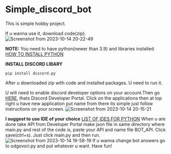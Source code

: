# Simple_discord_bot

This is simple hobby project. 

If u wanna use it, download code(zip). 
![Screenshot from 2023-10-14 20-22-49](https://github.com/Yodakole1/Simple-discord_bot/assets/119262845/e4365be4-4fd3-4278-8bc3-c87f670320c7)

**NOTE:** You need to have python(newer than 3.9) and libraries installed.
[HOW TO INSTALL PYTHON](https://www.python.org/downloads/)

**INSTALL DISCORD LIBARY**
```
pip install discord.py
```

After u downloaded zip with code and installed packages. U need to run it.

U will need to enable discord developer options on your account.Then go [HERE](https://discord.com/developers/applications), thats Discord Developer Portal. Click on the applications then at top right u have new application put name from there its simple just follow instructions on your screen. 
![Screenshot from 2023-10-14 20-15-21](https://github.com/Yodakole1/Simple-discord_bot/assets/119262845/61b0581e-4e02-4f69-af3e-1415534664a3)

**I suggest to use IDE of your choice** [LIST OF IDES FOR PYTHON](https://en.wikipedia.org/wiki/Comparison_of_integrated_development_environments#Python)
When u are done take API from Developer Portal make json file in same directory where main.py and rest of the code is, paste your API and name file BOT_API. Click save(ctrl+s). 
Just click main.py and then run.
![Screenshot from 2023-10-14 19-58-19](https://github.com/Yodakole1/Simple-discord_bot/assets/119262845/fb1ec02d-078a-4819-b3a3-e08c82bf1976)
If u wanna change bot answers go to odgovori.py and put whatever u want.
Have fun!
